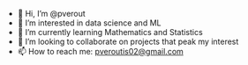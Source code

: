 - 👋 Hi, I’m @pverout
- 👀 I’m interested in data science and ML
- 🌱 I’m currently learning Mathematics and Statistics
- 💞️ I’m looking to collaborate on projects that peak my interest
- 📫 How to reach me: pveroutis02@gmail.com

<!---
pverout/pverout is a ✨ special ✨ repository because its `README.md` (this file) appears on your GitHub profile.
You can click the Preview link to take a look at your changes.
--->
